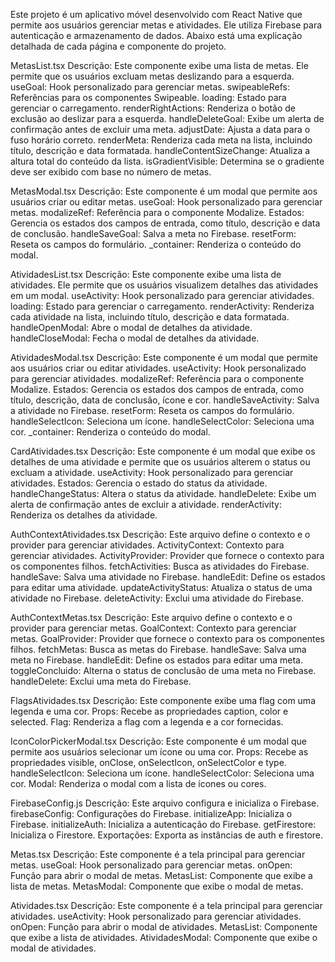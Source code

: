 Este projeto é um aplicativo móvel desenvolvido com React Native que permite aos usuários gerenciar metas e atividades. Ele utiliza Firebase para autenticação e armazenamento de dados. Abaixo está uma explicação detalhada de cada página e componente do projeto.

MetasList.tsx
Descrição: Este componente exibe uma lista de metas. Ele permite que os usuários excluam metas deslizando para a esquerda.
useGoal: Hook personalizado para gerenciar metas.
swipeableRefs: Referências para os componentes Swipeable.
loading: Estado para gerenciar o carregamento.
renderRightActions: Renderiza o botão de exclusão ao deslizar para a esquerda.
handleDeleteGoal: Exibe um alerta de confirmação antes de excluir uma meta.
adjustDate: Ajusta a data para o fuso horário correto.
renderMeta: Renderiza cada meta na lista, incluindo título, descrição e data formatada.
handleContentSizeChange: Atualiza a altura total do conteúdo da lista.
isGradientVisible: Determina se o gradiente deve ser exibido com base no número de metas.

MetasModal.tsx
Descrição: Este componente é um modal que permite aos usuários criar ou editar metas.
useGoal: Hook personalizado para gerenciar metas.
modalizeRef: Referência para o componente Modalize.
Estados: Gerencia os estados dos campos de entrada, como título, descrição e data de conclusão.
handleSaveGoal: Salva a meta no Firebase.
resetForm: Reseta os campos do formulário.
_container: Renderiza o conteúdo do modal.

AtividadesList.tsx
Descrição: Este componente exibe uma lista de atividades. Ele permite que os usuários visualizem detalhes das atividades em um modal.
useActivity: Hook personalizado para gerenciar atividades.
loading: Estado para gerenciar o carregamento.
renderActivity: Renderiza cada atividade na lista, incluindo título, descrição e data formatada.
handleOpenModal: Abre o modal de detalhes da atividade.
handleCloseModal: Fecha o modal de detalhes da atividade.

AtividadesModal.tsx
Descrição: Este componente é um modal que permite aos usuários criar ou editar atividades.
useActivity: Hook personalizado para gerenciar atividades.
modalizeRef: Referência para o componente Modalize.
Estados: Gerencia os estados dos campos de entrada, como título, descrição, data de conclusão, ícone e cor.
handleSaveActivity: Salva a atividade no Firebase.
resetForm: Reseta os campos do formulário.
handleSelectIcon: Seleciona um ícone.
handleSelectColor: Seleciona uma cor.
_container: Renderiza o conteúdo do modal.

CardAtividades.tsx
Descrição: Este componente é um modal que exibe os detalhes de uma atividade e permite que os usuários alterem o status ou excluam a atividade.
useActivity: Hook personalizado para gerenciar atividades.
Estados: Gerencia o estado do status da atividade.
handleChangeStatus: Altera o status da atividade.
handleDelete: Exibe um alerta de confirmação antes de excluir a atividade.
renderActivity: Renderiza os detalhes da atividade.

AuthContextAtividades.tsx
Descrição: Este arquivo define o contexto e o provider para gerenciar atividades.
ActivityContext: Contexto para gerenciar atividades.
ActivityProvider: Provider que fornece o contexto para os componentes filhos.
fetchActivities: Busca as atividades do Firebase.
handleSave: Salva uma atividade no Firebase.
handleEdit: Define os estados para editar uma atividade.
updateActivityStatus: Atualiza o status de uma atividade no Firebase.
deleteActivity: Exclui uma atividade do Firebase.

AuthContextMetas.tsx
Descrição: Este arquivo define o contexto e o provider para gerenciar metas.
GoalContext: Contexto para gerenciar metas.
GoalProvider: Provider que fornece o contexto para os componentes filhos.
fetchMetas: Busca as metas do Firebase.
handleSave: Salva uma meta no Firebase.
handleEdit: Define os estados para editar uma meta.
toggleConcluido: Alterna o status de conclusão de uma meta no Firebase.
handleDelete: Exclui uma meta do Firebase.

FlagsAtividades.tsx
Descrição: Este componente exibe uma flag com uma legenda e uma cor.
Props: Recebe as propriedades caption, color e selected.
Flag: Renderiza a flag com a legenda e a cor fornecidas.

IconColorPickerModal.tsx
Descrição: Este componente é um modal que permite aos usuários selecionar um ícone ou uma cor.
Props: Recebe as propriedades visible, onClose, onSelectIcon, onSelectColor e type.
handleSelectIcon: Seleciona um ícone.
handleSelectColor: Seleciona uma cor.
Modal: Renderiza o modal com a lista de ícones ou cores.

FirebaseConfig.js
Descrição: Este arquivo configura e inicializa o Firebase.
firebaseConfig: Configurações do Firebase.
initializeApp: Inicializa o Firebase.
initializeAuth: Inicializa a autenticação do Firebase.
getFirestore: Inicializa o Firestore.
Exportações: Exporta as instâncias de auth e firestore.

Metas.tsx
Descrição: Este componente é a tela principal para gerenciar metas.
useGoal: Hook personalizado para gerenciar metas.
onOpen: Função para abrir o modal de metas.
MetasList: Componente que exibe a lista de metas.
MetasModal: Componente que exibe o modal de metas.

Atividades.tsx
Descrição: Este componente é a tela principal para gerenciar atividades.
useActivity: Hook personalizado para gerenciar atividades.
onOpen: Função para abrir o modal de atividades.
MetasList: Componente que exibe a lista de atividades.
AtividadesModal: Componente que exibe o modal de atividades.